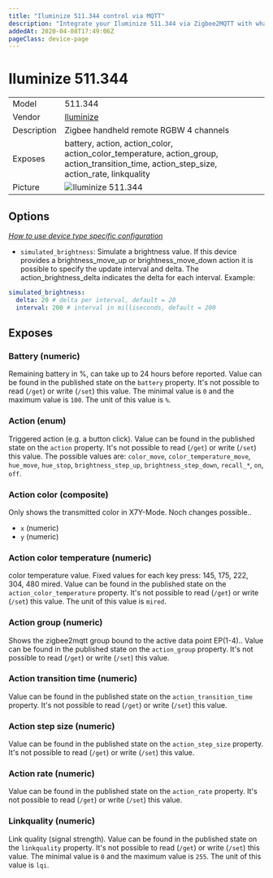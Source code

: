 ```yaml
---
title: "Iluminize 511.344 control via MQTT"
description: "Integrate your Iluminize 511.344 via Zigbee2MQTT with whatever smart home infrastructure you are using without the vendor's bridge or gateway."
addedAt: 2020-04-08T17:49:06Z
pageClass: device-page
---
```


<!-- !!!! -->
<!-- ATTENTION: This file is auto-generated through docgen! -->
<!-- You can only edit the "Notes"-Section between the two comment lines "Notes BEGIN" and "Notes END". -->
<!-- Do not use h1 or h2 heading within "## Notes"-Section. -->
<!-- !!!! -->

# Iluminize 511.344

|     |     |
|-----|-----|
| Model | 511.344  |
| Vendor  | [Iluminize](/supported-devices/#v=Iluminize)  |
| Description | Zigbee handheld remote RGBW 4 channels |
| Exposes | battery, action, action_color, action_color_temperature, action_group, action_transition_time, action_step_size, action_rate, linkquality |
| Picture | ![Iluminize 511.344](https://www.zigbee2mqtt.io/images/devices/511.344.png) |


<!-- Notes BEGIN: You can edit here. Add "## Notes" headline if not already present. -->


<!-- Notes END: Do not edit below this line -->



## Options
*[How to use device type specific configuration](../guide/configuration/devices-groups.md#specific-device-options)*

* `simulated_brightness`: Simulate a brightness value. If this device provides a brightness_move_up or brightness_move_down action it is possible to specify the update interval and delta. The action_brightness_delta indicates the delta for each interval. Example:
```yaml
simulated_brightness:
  delta: 20 # delta per interval, default = 20
  interval: 200 # interval in milliseconds, default = 200
```


## Exposes

### Battery (numeric)
Remaining battery in %, can take up to 24 hours before reported.
Value can be found in the published state on the `battery` property.
It's not possible to read (`/get`) or write (`/set`) this value.
The minimal value is `0` and the maximum value is `100`.
The unit of this value is `%`.

### Action (enum)
Triggered action (e.g. a button click).
Value can be found in the published state on the `action` property.
It's not possible to read (`/get`) or write (`/set`) this value.
The possible values are: `color_move`, `color_temperature_move`, `hue_move`, `hue_stop`, `brightness_step_up`, `brightness_step_down`, `recall_*`, `on`, `off`.

### Action color (composite)
Only shows the transmitted color in X7Y-Mode. Noch changes possible..
- `x` (numeric) 
- `y` (numeric) 

### Action color temperature (numeric)
color temperature value. Fixed values for each key press: 145, 175, 222, 304, 480 mired.
Value can be found in the published state on the `action_color_temperature` property.
It's not possible to read (`/get`) or write (`/set`) this value.
The unit of this value is `mired`.

### Action group (numeric)
Shows the zigbee2mqtt group bound to the active data point EP(1-4)..
Value can be found in the published state on the `action_group` property.
It's not possible to read (`/get`) or write (`/set`) this value.

### Action transition time (numeric)
Value can be found in the published state on the `action_transition_time` property.
It's not possible to read (`/get`) or write (`/set`) this value.

### Action step size (numeric)
Value can be found in the published state on the `action_step_size` property.
It's not possible to read (`/get`) or write (`/set`) this value.

### Action rate (numeric)
Value can be found in the published state on the `action_rate` property.
It's not possible to read (`/get`) or write (`/set`) this value.

### Linkquality (numeric)
Link quality (signal strength).
Value can be found in the published state on the `linkquality` property.
It's not possible to read (`/get`) or write (`/set`) this value.
The minimal value is `0` and the maximum value is `255`.
The unit of this value is `lqi`.

